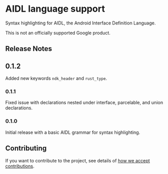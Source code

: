 # AIDL language support

Syntax highlighting for AIDL, the Android Interface Definition Language.

This is not an officially supported Google product.

## Release Notes

## 0.1.2

Added new keywords `ndk_header` and `rust_type`.

### 0.1.1

Fixed issue with declarations nested under interface, parcelable, and union declarations.

### 0.1.0

Initial release with a basic AIDL grammar for syntax highlighting.

## Contributing

If you want to contribute to the project, see details of
[how we accept contributions](CONTRIBUTING.md).
